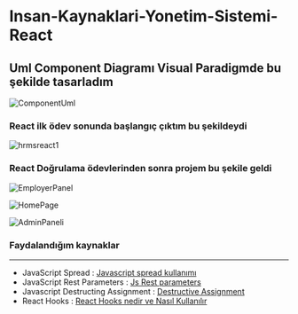 # Insan-Kaynaklari-Yonetim-Sistemi-React
## Uml Component Diagramı Visual Paradigmde bu şekilde tasarladım

![ComponentUml](https://user-images.githubusercontent.com/74687192/121379406-a9e53380-c94c-11eb-9c78-d8b802f1484e.PNG)


### React ilk ödev sonunda başlangıç çıktım bu şekildeydi
![hrmsreact1](https://user-images.githubusercontent.com/74687192/121377703-3bec3c80-c94b-11eb-8710-32e3e54d4f5c.PNG)

### React Doğrulama ödevlerinden sonra projem bu şekile geldi
![EmployerPanel](https://user-images.githubusercontent.com/74687192/122265058-f72f4b00-cee0-11eb-928f-0a80d0de5351.PNG)

![HomePage](https://user-images.githubusercontent.com/74687192/122265067-f8f90e80-cee0-11eb-9b68-f1b05f79f021.PNG)

![AdminPaneli](https://user-images.githubusercontent.com/74687192/122265076-fb5b6880-cee0-11eb-9695-ffc986ca1780.PNG)

### Faydalandığım kaynaklar
---
- JavaScript Spread : [Javascript spread kullanımı](https://muratdogan.medium.com/sen-javascriptin-bir-lütfusun-spread-operatör-extended-version-fa5de70beaeb)
- JavaScript Rest Parameters : [Js Rest parameters](https://thrkardak.medium.com/javascript-harikaları-1-rest-parameters-7ba6ddcf6874)
- Javascript Destructing Assignment : [Destructive Assignment](https://thrkardak.medium.com/javascript-harikaları-3-destructuring-assignment-64cbb9fe3355)
- React Hooks : [React Hooks nedir ve Nasıl Kullanılır](https://devnot.com/2018/react-hooks-nedir-ve-nasil-kullanilir/)

